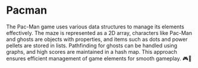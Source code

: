 # Pacman
The Pac-Man game uses various data structures to manage its elements effectively. The maze is represented as a 2D array, characters like Pac-Man and ghosts are objects with properties, and items such as dots and power pellets are stored in lists. Pathfinding for ghosts can be handled using graphs, and high scores are maintained in a hash map. This approach ensures efficient management of game elements for smooth gameplay. 
🎮🚀
